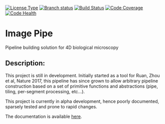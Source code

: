 [![License
Type](https://img.shields.io/badge/license-BSD3-blue.svg)](https://github.com/chiffa/BioFlow/blob/master/License-new_BSD.txt)
[![Branch
status](https://img.shields.io/badge/branch_status-0.1.0_release_candidate-yellow.svg)](https://github.com/chiffa/Image_pipe/blob/master/README.rst)
[![Build
Status](https://travis-ci.org/chiffa/Image_pipe.svg?branch=master)](https://travis-ci.org/chiffa/Image_pipe)
[![Code
Coverage](https://codecov.io/gh/chiffa/Image_pipe/branch/master/graph/badge.svg)](https://codecov.io/gh/chiffa/Image_pipe)
[![Code
Health](https://landscape.io/github/chiffa/Image_pipe/master/landscape.svg?style=flat)](https://landscape.io/github/chiffa/Image_pipe/master)

Image Pipe
==========

Pipeline building solution for 4D biological microscopy

Description:
------------

This project is still in development. Initially started as a tool for
Ruan, Zhou et al, Nature 2017, this pipeline has since grown to allow
arbitrary pipeline construction based on a set of primitive functions
and abstractions (pipe, tiling, per-segment processing, etc...).

This project is currently in alpha development, hence poorly documented,
sparsely tested and prone to rapid changes.

The documentation is available
[here](https://image-pipe.readthedocs.io/en/latest/).
